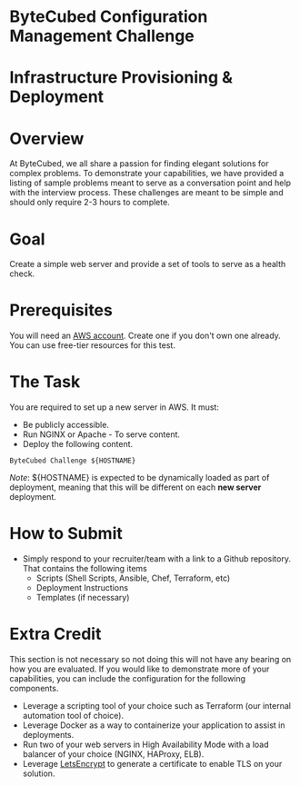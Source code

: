 # ByteCubed Configuration Management Challenge

Infrastructure Provisioning & Deployment
==========================

# Overview
At ByteCubed, we all share a passion for finding elegant solutions for complex problems.  To demonstrate your capabilities, we have provided a listing of sample problems meant to serve as a conversation point and help with the interview process.  These challenges are meant to be simple and should only require 2-3 hours to complete.

# Goal

Create a simple web server and provide a set of tools to serve as a health check.

# Prerequisites

You will need an [AWS account](http://aws.amazon.com). Create one if you don't own one already. You can use free-tier resources for this test.

# The Task

You are required to set up a new server in AWS. It must:

* Be publicly accessible.
* Run NGINX or Apache - To serve content.
* Deploy the following content.

```
ByteCubed Challenge ${HOSTNAME}
```

_Note_: ${HOSTNAME} is expected to be dynamically loaded as part of deployment, meaning that this will be different on each __new server__ deployment.  

# How to Submit
* Simply respond to your recruiter/team with a link to a Github repository. That contains the following items
  - Scripts (Shell Scripts, Ansible, Chef, Terraform, etc)
  - Deployment Instructions
  - Templates (if necessary)

# Extra Credit

This section is not necessary so not doing this will not have any bearing on how you are evaluated.  If you would like to demonstrate more of your capabilities, you can include the configuration for the following components.

* Leverage a scripting tool of your choice such as Terraform (our internal automation tool of choice).
* Leverage Docker as a way to containerize your application to assist in deployments.
* Run two of your web servers in High Availability Mode with a load balancer of your choice (NGINX, HAProxy, ELB).
* Leverage [LetsEncrypt](https://letsencrypt.org) to generate a certificate to enable TLS on your solution.
